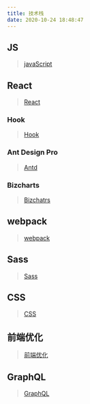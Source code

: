 ```yaml
---
title: 技术栈
date: 2020-10-24 18:48:47
---
```

## JS
>[javaScript](/js "js")

## React
>[React](/react "React")

### Hook
>[Hook](/hook "hook")

### Ant Design Pro
>[Antd](/antd "antd")

### Bizcharts
>[Bizchatrs](/bizcharts "bizcharts")

## webpack
>[webpack](/webpack "webpack")

## Sass
>[Sass](/sass "Sass")

## CSS
>[CSS](/css "css")

## 前端优化
>[前端优化](/optimization "optimization")

## GraphQL
>[GraphQL](/graphQL "GraphQL")